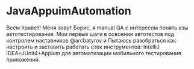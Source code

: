 # JavaAppuimAutomation
Всем привет! Меня зовут Борис, я manual QA с интересом понять азы автотестирования.
Мои первые шаги в освоении автотестов под контролем наставников @arcbatyrov и 
Пытаюсь разобраться как настроить и заставить работать стек инструментов: IntelliJ IDEA+JUnit4+Appium для автоматизации мобильного тестирования приложений.
